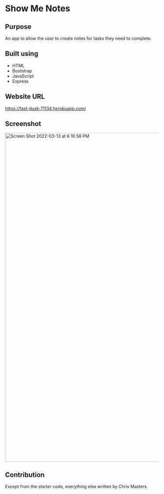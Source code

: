 # Show Me Notes

## Purpose
An app to allow the user to create notes for tasks they need to complete.

## Built using
* HTML
* Bootstrap 
* JavaScript
* Express

## Website URL
https://fast-dusk-71134.herokuapp.com/

## Screenshot
<img width="1074" alt="Screen Shot 2022-03-13 at 6 16 58 PM" src="https://user-images.githubusercontent.com/95546410/158090391-985db3c8-3ab7-4a0d-b79e-f463d1c35b64.png">


## Contribution
Except from the starter code, everything else written by Chris Masters
